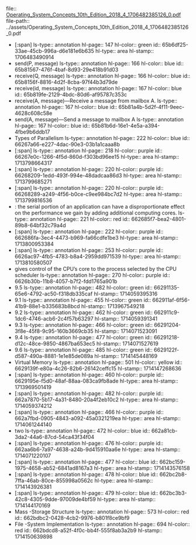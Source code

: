 file:: [Operating_System_Concepts_10th_Edition_2018_4_1706482385126_0.pdf](../assets/Operating_System_Concepts_10th_Edition_2018_4_1706482385126_0.pdf)
file-path:: ../assets/Operating_System_Concepts_10th_Edition_2018_4_1706482385126_0.pdf

- [:span]
  ls-type:: annotation
  hl-page:: 147
  hl-color:: green
  id:: 65b6df25-33ae-45cb-996a-d6e181e6b635
  hl-type:: area
  hl-stamp:: 1706483490914
- send(P, message)
  ls-type:: annotation
  hl-page:: 166
  hl-color:: blue
  id:: 65b81567-476f-4baf-8d93-29e418b91d03
- receive(Q, message)
  ls-type:: annotation
  hl-page:: 166
  hl-color:: blue
  id:: 65b8156f-8816-4d2f-8cba-97f44b3d79de
- receive(id, message)
  ls-type:: annotation
  hl-page:: 167
  hl-color:: blue
  id:: 65b819fe-2129-4bdc-80d6-af95787c353c
- receive(A, message)—Receive a message from mailbox A.
  ls-type:: annotation
  hl-page:: 167
  hl-color:: blue
  id:: 65b81a4b-5d2f-4f11-9eec-4628c608c58e
- send(A, message)—Send a message to mailbox A
  ls-type:: annotation
  hl-page:: 167
  hl-color:: blue
  id:: 65b81b6d-16e1-4e5a-a394-4fbe9b6ddb17
- Types of Parallelism
  ls-type:: annotation
  hl-page:: 222
  hl-color:: blue
  id:: 66267a66-e227-4dac-90e3-03b1a1caaa8b
- [:span]
  ls-type:: annotation
  hl-page:: 218
  hl-color:: purple
  id:: 66267e0c-1266-4f5d-860d-f303bd96ee15
  hl-type:: area
  hl-stamp:: 1713798664317
- [:span]
  ls-type:: annotation
  hl-page:: 220
  hl-color:: purple
  id:: 66268209-1edd-493f-994e-48dadcaa86d3
  hl-type:: area
  hl-stamp:: 1713799685271
- [:span]
  ls-type:: annotation
  hl-page:: 220
  hl-color:: purple
  id:: 66268289-a249-4f56-b0ce-c9ee984bc7d2
  hl-type:: area
  hl-stamp:: 1713799816536
- : the serial portion of an application can have a disproportionate effect on the performance we gain by adding additional computing cores.
  ls-type:: annotation
  hl-page:: 221
  hl-color:: red
  id:: 662685f7-bea2-4801-89b8-64bf32c79a4d
- [:span]
  ls-type:: annotation
  hl-page:: 222
  hl-color:: purple
  id:: 662686fa-3ec4-4473-b969-fa66cdfe1be3
  hl-type:: area
  hl-stamp:: 1713800953384
- [:span]
  ls-type:: annotation
  hl-page:: 253
  hl-color:: purple
  id:: 6626ac97-4fb5-4783-b8a4-2959dd971539
  hl-type:: area
  hl-stamp:: 1713810580507
- gives control of the CPU’s core to the process selected by the CPU scheduler
  ls-type:: annotation
  hl-page:: 270
  hl-color:: purple
  id:: 6626b30b-11b8-4057-b7f2-fdd1765a901b
- 9.5
  ls-type:: annotation
  hl-page:: 482
  hl-color:: green
  id:: 66291135-65e6-4792-ac50-f318db335caf
  hl-stamp:: 1714059395316
- 9.1
  ls-type:: annotation
  hl-page:: 455
  hl-color:: green
  id:: 662911af-6f56-41b9-88e1-b335683b8bcd
  hl-stamp:: 1713967549218
- 9.2
  ls-type:: annotation
  hl-page:: 462
  hl-color:: green
  id:: 662911c9-1dc6-4746-acb6-2c4f57b63297
  hl-stamp:: 1714059391341
- 9.3
  ls-type:: annotation
  hl-page:: 466
  hl-color:: green
  id:: 66291204-3f8e-45f8-9c95-160b3669cb35
  hl-stamp:: 1714071523091
- 9.4
  ls-type:: annotation
  hl-page:: 477
  hl-color:: green
  id:: 66291218-d12c-48ce-9850-4867ba653ec5
  hl-stamp:: 1714071527619
- 9.6
  ls-type:: annotation
  hl-page:: 485
  hl-color:: green
  id:: 6629122f-d587-490a-8881-1e1e85de089a
  hl-stamp:: 1714145448169
- Virtual Memory
  ls-type:: annotation
  hl-page:: 501
  hl-color:: yellow
  id:: 6629139f-e80a-4c26-82b6-26142ceffc15
  hl-stamp:: 1714147268636
- [:span]
  ls-type:: annotation
  hl-page:: 460
  hl-color:: purple
  id:: 6629195e-f5d0-48af-88aa-083ca9fb8ade
  hl-type:: area
  hl-stamp:: 1713969501419
- [:span]
  ls-type:: annotation
  hl-page:: 482
  hl-color:: purple
  id:: 662a7870-5b17-4a31-8480-20a4f2eb10c2
  hl-type:: area
  hl-stamp:: 1714059374212
- [:span]
  ls-type:: annotation
  hl-page:: 466
  hl-color:: purple
  id:: 662a7fbd-0905-4843-a092-45a0321219ea
  hl-type:: area
  hl-stamp:: 1714061244140
- two
  ls-type:: annotation
  hl-page:: 472
  hl-color:: blue
  id:: 662a81cb-3da2-44a6-87cd-54ca43f34f04
- [:span]
  ls-type:: annotation
  hl-page:: 476
  hl-color:: purple
  id:: 662aa6b6-7a97-4638-a24b-9d415910aa6e
  hl-type:: area
  hl-stamp:: 1714071220107
- [:span]
  ls-type:: annotation
  hl-page:: 477
  hl-color:: blue
  id:: 662bc159-1975-4658-ab52-6841ad8167a3
  hl-type:: area
  hl-stamp:: 1714143576158
- [:span]
  ls-type:: annotation
  hl-page:: 478
  hl-color:: blue
  id:: 662bc2b8-7ffa-46ab-80ce-855998a0562c
  hl-type:: area
  hl-stamp:: 1714143926381
- [:span]
  ls-type:: annotation
  hl-page:: 479
  hl-color:: blue
  id:: 662bc3b3-42c8-4305-9dde-97009de4bf59
  hl-type:: area
  hl-stamp:: 1714144170169
- Mass -Storage Structure
  ls-type:: annotation
  hl-page:: 573
  hl-color:: red
  id:: 662bdbc2-0428-4cb2-9976-b801f8ce9bf9
- File -System Implementation
  ls-type:: annotation
  hl-page:: 694
  hl-color:: red
  id:: 662bdcd8-a52f-4f0c-bb4f-555f8ab3a2b9
  hl-stamp:: 1714150639898